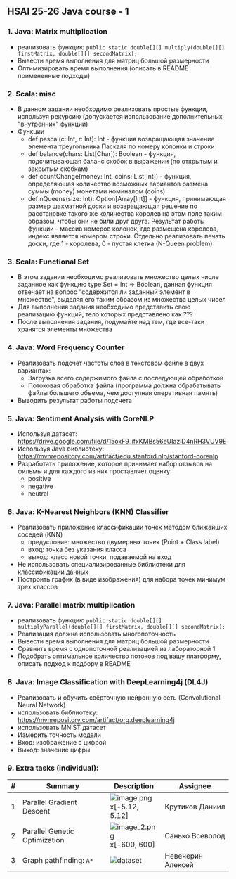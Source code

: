 ## HSAI 25-26 Java course - 1

### 1. Java: Matrix multiplication

- реализовать функцию `public static double[][] multiply(double[][] firstMatrix, double[][] secondMatrix);`
- Вывести время выполнения для матриц большой размерности
- Оптимизировать время выполнения (описать в README примененные подходы)

### 2. Scala: misc

- В данном задании необходимо реализовать простые функции, используя рекурсию (допускается использование дополнительных "внутренних" функции)
- Функции
  - def pascal(c: Int, r: Int): Int - функция возвращающая значение элемента треугольника Паскаля по номеру колонки и строки
  - def balance(chars: List[Char]): Boolean - функция, подсчитывающая баланс скобок в выражении (по открытым и закрытым скобкам)
  - def countChange(money: Int, coins: List[Int]) - функция, определяющая количество возможных вариантов размена суммы (money) монетами номиналом (coins)
  - def nQueens(size: Int): Option[Array[Int]] - функция, принимающая размер шахматной доски и возвращающая решение по расстановке такого же количества королев на этом поле таким образом, чтобы они не били друг друга. Результат работы функции - массив номеров колонок, где размещена королева, индекс является номером строки. Отдельно реализовать печать доски, где 1 - королева, 0 - пустая клетка (N-Queen problem)
    

### 3. Scala: Functional Set

- В этом задании необходимо реализовать множество целых числе заданное как функцию type Set = Int => Boolean, данная функция отвечает на вопрос "содержится ли заданный элемент в множестве", выделяя его таким образом из множества целых чисел
- Для выполнения задания необходимо представить свою реализацию функций, тело которых представлено как ???
- После выполнения задания, подумайте над тем, где все-таки хранятся элементы множества

### 4. Java: Word Frequency Counter

- Реализовать подсчет частоты слов в текстовом файле в двух вариантах:
  - Загрузка всего содержимого файла с последующей обработкой
  - Потоковая обработка файла (программа должна обрабатывать файлы большего объема, чем доступная оперативная память)
- Выводить результат работы подсчета

### 5. Java: Sentiment Analysis with CoreNLP

- Используя датасет: https://drive.google.com/file/d/15oxF9_ifxKMBs56eUIaziD4nRH3VUV9E
- Используя Java библиотеку: https://mvnrepository.com/artifact/edu.stanford.nlp/stanford-corenlp
- Разработать приложение, которое принимает набор отзывов на фильмы и для каждого из них проставляет оценку:
  - positive
  - negative
  - neutral

### 6. Java: K-Nearest Neighbors (KNN) Classifier

- Реализовать приложение классификации точек методом ближайших соседей (KNN)
  - предусловие: множество двумерных точек (Point + Class label)
  - вход: точка без указания класса
  - выход: класс новой точки, подаваемой на вход
- Не использовать специализированные библиотеки для классификации данных
- Построить график (в виде изображения) для набора точек минимум трех классов

### 7. Java: Parallel matrix multiplication

- реализовать функцию `public static double[][] multiplyParallel(double[][] firstMatrix, double[][] secondMatrix);`
- Реализация должна использовать многопоточность
- Вывести время выполнения для матриц большой размерности
- Сравнить время с однопоточной реализацией из лабораторной 1
- Подобрать оптимальное количество потоков под вашу платформу, описать подход к подбору в README

### 8. Java: Image Classification with DeepLearning4j (DL4J)

- Реализовать и обучить свёрточную нейронную сеть (Convolutional Neural Network)
- использовать библиотеку: https://mvnrepository.com/artifact/org.deeplearning4j
- использовать MNIST датасет
- Измерить точность модели
- Вход: изображение с цифрой
- Выход: значение цифры

### 9. Extra tasks (individual): 

| # | Summary                       | Description                                  | Assignee           |
|---|-------------------------------|----------------------------------------------|--------------------|
| 1 | Parallel Gradient Descent     | ![image.png](image.png)<br/> x[-5.12, 5.12]  | Крутиков Даниил    |
| 2 | Parallel Genetic Optimization | ![image_2.png](image_2.png)<br/>x[-600, 600] | Санько Всеволод    |
| 3 | Graph pathfinding: `A*`       | ![dataset](https://drive.google.com/file/d/1zyfy02aMbQmxD_KhEkCiA_ANzdadgBN0)                                 | Невечерин Алексей  |


